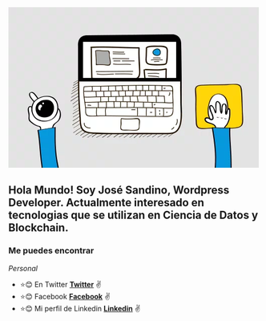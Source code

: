 ![](https://github.com/josesandino/josesandino/blob/master/webdevelopment.gif)

## Hola Mundo! Soy José Sandino, Wordpress Developer. Actualmente interesado en tecnologias que se utilizan en Ciencia de Datos y Blockchain.

### Me puedes encontrar

_Personal_
* :star::blush: En Twitter **[Twitter](https://twitter.com/joansamo01)** :v:
* :star::blush: Facebook **[Facebook](https://facebook.com/joansamo1)** :v:
* :star::blush: Mi perfil de Linkedin **[Linkedin](https://www.linkedin.com/in/josesandino/)** :v:

